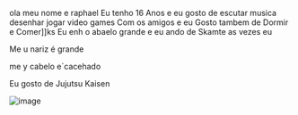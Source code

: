 ola meu nome e raphael
Eu tenho 16 Anos e eu gosto de escutar musica desenhar jogar video games Com os amigos e eu Gosto tambem de Dormir e Comer]]ks
Eu enh o abaelo grande e eu ando de Skamte as vezes eu


Me u nariz é grande



me y cabelo e´cacehado


Eu gosto de Jujutsu Kaisen


![image](https://github.com/raphaexandinho/raphaexandinho/assets/169937819/057012f2-aa00-408e-a079-e03e0494a05c)

